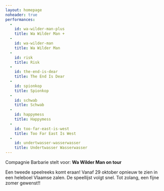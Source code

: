 ```yaml
---
layout: homepage
noheader: true
performances:
  -
    id: wa-wilder-man-plus
    title: Wa Wilder Man +
  -
    id: wa-wilder-man
    title: Wa Wilder Man
  -
    id: risk
    title: Risk
  -
    id: the-end-is-dear
    title: The End Is Dear
  -
    id: spionkop
    title: Spionkop
  -
    id: schwab
    title: Schwab
  -
    id: happymess
    title: Happymess
  -
    id: too-far-east-is-west
    title: Too Far East Is West
  -
    id: undertwasser-wasserwasser
    title: Undertwasser Wasserwasser
---
```


Compagnie Barbarie stelt voor: <strong>Wa Wilder Man on tour </strong>

Een tweede speelreeks komt eraan! Vanaf 29 oktober opnieuw te zien in een heleboel Vlaamse zalen. De speellijst volgt snel. Tot zolang, een fijne zomer gewenst!!

